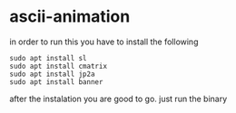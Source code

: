 # ascii-animation

in order to run this you have to install the following 

```
sudo apt install sl
sudo apt install cmatrix
sudo apt install jp2a
sudo apt install banner
```
after the instalation you are good to go.
just run the binary

